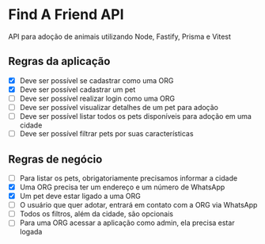 # Find A Friend API

API para adoção de animais utilizando Node, Fastify, Prisma e Vitest

## Regras da aplicação

- [x] Deve ser possível se cadastrar como uma ORG
- [x] Deve ser possível cadastrar um pet
- [ ] Deve ser possível realizar login como uma ORG
- [ ] Deve ser possível visualizar detalhes de um pet para adoção
- [ ] Deve ser possível listar todos os pets disponíveis para adoção em uma cidade
- [ ] Deve ser possível filtrar pets por suas características

## Regras de negócio

- [ ] Para listar os pets, obrigatoriamente precisamos informar a cidade
- [x] Uma ORG precisa ter um endereço e um número de WhatsApp
- [x] Um pet deve estar ligado a uma ORG
- [ ] O usuário que quer adotar, entrará em contato com a ORG via WhatsApp
- [ ] Todos os filtros, além da cidade, são opcionais
- [ ] Para uma ORG acessar a aplicação como admin, ela precisa estar logada
